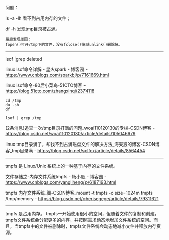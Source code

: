 问题：

ls -a -lh 看不到占用内存的文件；

df -h 发现tmp目录被占满。

```
最后发现原因：
fopen()打开/tmp下的文件，没有fclose()掉就unlink()删除掉。
```



---

lsof |grep deleted 

linux lsof命令详解 - 星火spark - 博客园 - https://www.cnblogs.com/sparkbj/p/7161669.html

linux lsof命令-80后小菜鸟-51CTO博客 - https://blog.51cto.com/zhangxinqi/2374118

```
cd /tmp
du -sh
df

lsof | grep /tmp
```

(2条消息)追查一次/tmp目录打满的问题_woai110120130的专栏-CSDN博客 - https://blog.csdn.net/woai110120130/article/details/105046679

linux tmp目录满了，却找不到占满磁盘文件的解决方法_海天狼的博客-CSDN博客_tmp目录满 - https://blog.csdn.net/sclfox/article/details/8564454



---

tmpfs 是 Linux/Unix 系统上的一种基于内存的文件系统。

文件存储之-内存文件系统tmpfs - 杨小愚 - 博客园 - https://www.cnblogs.com/yangliheng/p/6187193.html

tmpfs 内存文件系统_阁-CSDN博客_mount -t tmpfs -o size=1024m tmpfs /tmp/memory - https://blog.csdn.net/cherisegege/article/details/79311621



---

tmpfs 是占用内存。
tmpfs一开始使用很小的空间，但随着文件的复制和创建，tmpfs文件系统会分配更多的内存，并按照需求动态地增加文件系统的空间。而且，当tmpfs中的文件被删除时，tmpfs文件系统会动态地减小文件并释放内存资源。